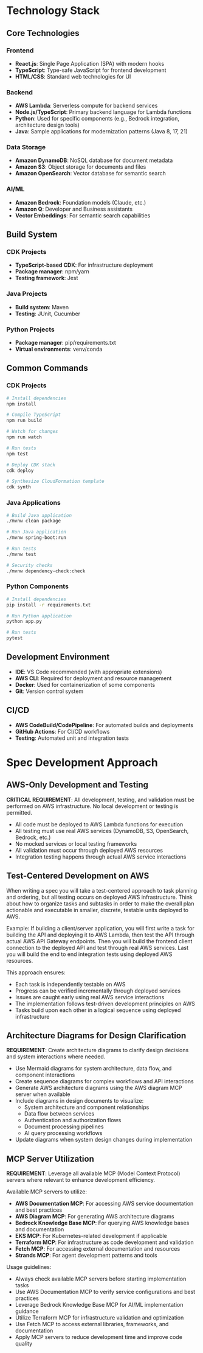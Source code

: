 # Technology Stack

## Core Technologies

### Frontend
- **React.js**: Single Page Application (SPA) with modern hooks
- **TypeScript**: Type-safe JavaScript for frontend development
- **HTML/CSS**: Standard web technologies for UI

### Backend
- **AWS Lambda**: Serverless compute for backend services
- **Node.js/TypeScript**: Primary backend language for Lambda functions
- **Python**: Used for specific components (e.g., Bedrock integration, architecture design tools)
- **Java**: Sample applications for modernization patterns (Java 8, 17, 21)

### Data Storage
- **Amazon DynamoDB**: NoSQL database for document metadata
- **Amazon S3**: Object storage for documents and files
- **Amazon OpenSearch**: Vector database for semantic search

### AI/ML
- **Amazon Bedrock**: Foundation models (Claude, etc.)
- **Amazon Q**: Developer and Business assistants
- **Vector Embeddings**: For semantic search capabilities

## Build System

### CDK Projects
- **TypeScript-based CDK**: For infrastructure deployment
- **Package manager**: npm/yarn
- **Testing framework**: Jest

### Java Projects
- **Build system**: Maven
- **Testing**: JUnit, Cucumber

### Python Projects
- **Package manager**: pip/requirements.txt
- **Virtual environments**: venv/conda

## Common Commands

### CDK Projects

```bash
# Install dependencies
npm install

# Compile TypeScript
npm run build

# Watch for changes
npm run watch

# Run tests
npm test

# Deploy CDK stack
cdk deploy

# Synthesize CloudFormation template
cdk synth
```

### Java Applications

```bash
# Build Java application
./mvnw clean package

# Run Java application
./mvnw spring-boot:run

# Run tests
./mvnw test

# Security checks
./mvnw dependency-check:check
```

### Python Components

```bash
# Install dependencies
pip install -r requirements.txt

# Run Python application
python app.py

# Run tests
pytest
```

## Development Environment

- **IDE**: VS Code recommended (with appropriate extensions)
- **AWS CLI**: Required for deployment and resource management
- **Docker**: Used for containerization of some components
- **Git**: Version control system

## CI/CD

- **AWS CodeBuild/CodePipeline**: For automated builds and deployments
- **GitHub Actions**: For CI/CD workflows
- **Testing**: Automated unit and integration tests
#
# Spec Development Approach

## AWS-Only Development and Testing

**CRITICAL REQUIREMENT**: All development, testing, and validation must be performed on AWS infrastructure. No local development or testing is permitted.

- All code must be deployed to AWS Lambda functions for execution
- All testing must use real AWS services (DynamoDB, S3, OpenSearch, Bedrock, etc.)
- No mocked services or local testing frameworks
- All validation must occur through deployed AWS resources
- Integration testing happens through actual AWS service interactions

## Test-Centered Development on AWS

When writing a spec you will take a test-centered approach to task planning and ordering, but all testing occurs on deployed AWS infrastructure. Think about how to organize tasks and subtasks in order to make the overall plan actionable and executable in smaller, discrete, testable units deployed to AWS.

Example: If building a client/server application, you will first write a task for building the API and deploying it to AWS Lambda, then test the API through actual AWS API Gateway endpoints. Then you will build the frontend client connection to the deployed API and test through real AWS services. Last you will build the end to end integration tests using deployed AWS resources.

This approach ensures:
- Each task is independently testable on AWS
- Progress can be verified incrementally through deployed services
- Issues are caught early using real AWS service interactions
- The implementation follows test-driven development principles on AWS
- Tasks build upon each other in a logical sequence using deployed infrastructure

## Architecture Diagrams for Design Clarification

**REQUIREMENT**: Create architecture diagrams to clarify design decisions and system interactions where needed.

- Use Mermaid diagrams for system architecture, data flow, and component interactions
- Create sequence diagrams for complex workflows and API interactions
- Generate AWS architecture diagrams using the AWS diagram MCP server when available
- Include diagrams in design documents to visualize:
  - System architecture and component relationships
  - Data flow between services
  - Authentication and authorization flows
  - Document processing pipelines
  - AI query processing workflows
- Update diagrams when system design changes during implementation

## MCP Server Utilization

**REQUIREMENT**: Leverage all available MCP (Model Context Protocol) servers where relevant to enhance development efficiency.

Available MCP servers to utilize:
- **AWS Documentation MCP**: For accessing AWS service documentation and best practices
- **AWS Diagram MCP**: For generating AWS architecture diagrams
- **Bedrock Knowledge Base MCP**: For querying AWS knowledge bases and documentation
- **EKS MCP**: For Kubernetes-related development if applicable
- **Terraform MCP**: For infrastructure as code development and validation
- **Fetch MCP**: For accessing external documentation and resources
- **Strands MCP**: For agent development patterns and tools

Usage guidelines:
- Always check available MCP servers before starting implementation tasks
- Use AWS Documentation MCP to verify service configurations and best practices
- Leverage Bedrock Knowledge Base MCP for AI/ML implementation guidance
- Utilize Terraform MCP for infrastructure validation and optimization
- Use Fetch MCP to access external libraries, frameworks, and documentation
- Apply MCP servers to reduce development time and improve code quality
